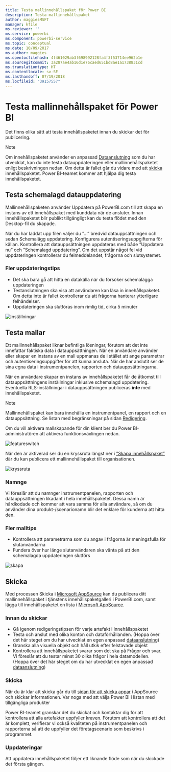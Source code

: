 ```yaml
---
title: Testa mallinnehållspaket för Power BI
description: Testa mallinnehållspaket
author: maggiesMSFT
manager: kfile
ms.reviewer: ''
ms.service: powerbi
ms.component: powerbi-service
ms.topic: conceptual
ms.date: 10/09/2017
ms.author: maggies
ms.openlocfilehash: 4f461029ab3f698992128fa4f3f53714ee962b1e
ms.sourcegitcommit: 3a287ae4ab16d1e76caed651bd8ae1a1738831cd
ms.translationtype: HT
ms.contentlocale: sv-SE
ms.lasthandoff: 07/19/2018
ms.locfileid: "39157557"
---
```

# <a name="testing-template-content-packs-for-power-bi"></a>Testa mallinnehållspaket för Power BI
Det finns olika sätt att testa innehållspaketet innan du skickar det för publicering.  

> [!NOTE]
> Om innehållspaketet använder en anpassad [Dataanslutning](https://aka.ms/DataConnectors) som du har utvecklat, kan du inte testa datauppdateringen eller mallinnehållspaketet enligt beskrivningen nedan. Om detta är fallet går du vidare med att [skicka](#submission) innehållspaketet. Power BI-teamet kommer att hjälpa dig testa innehållspaketet.
> 
> 

## <a name="testing-scheduled-data-refresh"></a>Testa schemalagd datauppdatering
Mallinnehållspaketen använder Uppdatera på PowerBI.com till att skapa en instans av ett innehållspaket med kunddata när de ansluter. Innan innehållspaketet blir publikt tillgängligt kan du testa flödet med den Desktop-fil du skapade.

När du har laddat upp filen väljer du ”...” bredvid datauppsättningen och sedan Schemalägg uppdatering. Konfigurera autentiseringsuppgifterna för källan. Kontrollera att datauppsättningen uppdateras med både ”Uppdatera nu” och ”Schemalagd uppdatering”. Om det uppstår något fel vid uppdateringen kontrollerar du felmeddelandet, frågorna och slutsystemet.

### <a name="additional-refresh-tips"></a>Fler uppdateringstips
* Det ska bara gå att hitta en datakälla när du försöker schemalägga uppdateringen  
* Testanslutningen ska visa att användaren kan läsa in innehållspaketet. Om detta inte är fallet kontrollerar du att frågorna hanterar ytterligare felhändelser.  
* Uppdateringen ska slutföras inom rimlig tid, cirka 5 minuter  

![inställningar](media/template-content-pack-testing/scheduledrefresh.png)

<a name="templates"></a>

## <a name="testing-templates"></a>Testa mallar
Ett mallinnehållspaket liknar befintliga lösningar, förutom att det inte innefattar faktiska data i datauppsättningen. När en användare använder eller skapar en instans av en mall uppmanas de i stället att ange parametrar och autentiseringsuppgifter för att kunna ansluta. När de har anslutit ser de sina egna data i instrumentpanelen, rapporten och datauppsättningarna. 

När en användare skapar en instans av innehållspaketet får de åtkomst till datauppsättningens inställningar inklusive schemalagd uppdatering. Eventuella RLS-inställningar i datauppsättningen publiceras **inte** med innehållspaketet.  

> [!NOTE]
> Mallinnehållspaket kan bara innehålla en instrumentpanel, en rapport och en datauppsättning. Se listan med begränsningar på sidan [Redigering](template-content-pack-authoring.md#restrictions). 
> 
> 

Om du vill aktivera mallskapande för din klient ber du Power BI-administratören att aktivera funktionsväxlingen nedan. 

![featureswitch](media/template-content-pack-testing/featureswitch.png)

När den är aktiverad ser du en kryssruta längst ner i [”Skapa innehållspaket”](https://app.powerbi.com/groups/me/publish-content/) där du kan publicera ett mallinnehållspaket till organisationen. 

![kryssruta](media/template-content-pack-testing/checkbox.png)

### <a name="naming"></a>Namnge
Vi föreslår att du namnger instrumentpanelen, rapporten och datauppsättningen likadant i hela innehållspaketet. Dessa namn är hårdkodade och kommer att vara samma för alla användare, så om du använder dina produkt-/scenarionamn blir det enklare för kunderna att hitta den.

### <a name="additional-template-tips"></a>Fler malltips
* Kontrollera att parametrarna som du angav i frågorna är meningsfulla för slutanvändarna
* Fundera över hur länge slutanvändaren ska vänta på att den schemalagda uppdateringen slutförs

![skapa](media/template-content-pack-testing/createtemplate.png)

<a name="submission"></a>

## <a name="submission"></a>Skicka
Med processen Skicka i [Microsoft AppSource](https://appsource.microsoft.com/en-us/partners/list-an-app) kan du publicera ditt mallinnehållspaket i tjänstens innehållspaketgalleri i PowerBI.com, samt lägga till innehållspaketet en lista i [Microsoft AppSource](http://appsource.microsoft.com).

### <a name="before-submission"></a>Innan du skickar
* Gå igenom redigeringstipsen för varje artefakt i innehållspaketet
* Testa och anslut med olika konton och dataförhållanden. (Hoppa över det här steget om du har utvecklat en egen anpassad [dataanslutning](https://aka.ms/DataConnectors))
* Granska alla visuella objekt och håll utkik efter felstavade objekt
* Kontrollera att innehållspaketet svarar som det ska på Frågor och svar. Vi föreslår att du testar minst 30 olika frågor i hela datamodellen. (Hoppa över det här steget om du har utvecklat en egen anpassad [dataanslutning](https://aka.ms/DataConnectors))

### <a name="submission"></a>Skicka
När du är klar att skicka går du till [sidan för att skicka appar](https://appsource.microsoft.com/en-us/partners/list-an-app) i AppSource och skickar informationen. Var noga med att välja Power BI i listan med tillgängliga produkter

Power BI-teamet granskar det du skickat och kontaktar dig för att kontrollera att alla artefakter uppfyller kraven. Förutom att kontrollera att det är komplett, verifierar vi också kvaliteten på instrumentpanelen och rapporterna så att de uppfyller det företagscenario som beskrivs i programmet.

### <a name="updates"></a>Uppdateringar
Att uppdatera innehållspaketet följer ett liknande flöde som när du skickade det första gången. 

